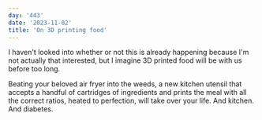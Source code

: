```yaml
---
day: '443'
date: '2023-11-02'
title: 'On 3D printing food'
---
```


I haven't looked into whether or not this is already happening because I'm not actually that interested, but I imagine 3D printed food will be with us before too long.

Beating your beloved air fryer into the weeds, a new kitchen utensil that accepts a handful of cartridges of ingredients and prints the meal with all the correct ratios, heated to perfection, will take over your life. And kitchen. And diabetes.
